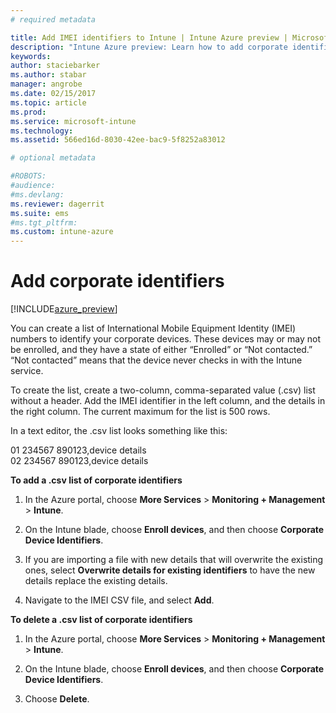 ```yaml
---
# required metadata

title: Add IMEI identifiers to Intune | Intune Azure preview | Microsoft Docs
description: "Intune Azure preview: Learn how to add corporate identifiers (IMEI numbers) to Microsoft Intune. "
keywords:
author: staciebarker
ms.author: stabar
manager: angrobe
ms.date: 02/15/2017
ms.topic: article
ms.prod:
ms.service: microsoft-intune
ms.technology:
ms.assetid: 566ed16d-8030-42ee-bac9-5f8252a83012

# optional metadata

#ROBOTS:
#audience:
#ms.devlang:
ms.reviewer: dagerrit
ms.suite: ems
#ms.tgt_pltfrm:
ms.custom: intune-azure
---
```


# Add corporate identifiers

[!INCLUDE[azure_preview](../includes/azure_preview.md)]

You can create a list of International Mobile Equipment Identity (IMEI) numbers to identify your corporate devices. These devices may or may not be enrolled, and they have a state of either “Enrolled” or “Not contacted.” “Not contacted” means that the device never checks in with the Intune service.

To create the list, create a two-column, comma-separated value (.csv) list without a header. Add the IMEI identifier in the left column, and the details in the right column. The current maximum for the list is 500 rows.

In a text editor, the .csv list looks something like this:

01 234567 890123,device details</br>
02 234567 890123,device details

**To add a .csv list of corporate identifiers**

1. In the Azure portal, choose **More Services** > **Monitoring + Management** > **Intune**.

2. On the Intune blade, choose **Enroll devices**, and then choose **Corporate Device Identifiers**.

3. If you are importing a file with new details that will overwrite the existing ones, select **Overwrite details for existing identifiers** to have the new details replace the existing details.

4. Navigate to the IMEI CSV file, and select **Add**.

**To delete a .csv list of corporate identifiers**

1. In the Azure portal, choose **More Services** > **Monitoring + Management** > **Intune**.

2. On the Intune blade, choose **Enroll devices**, and then choose **Corporate Device Identifiers**.

3. Choose **Delete**.
